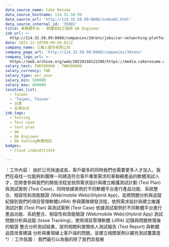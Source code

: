 ```yaml
---
data_source_name: Cake Resume
data_source_hostname: 114.32.58.99
data_source_url: 'http://114.32.58.99:8088/index03.html'
data_source_internal_id: '35001'
title: 車聯網平台 - 軟體測試工程師 QA Engineer
job_url: >-
  http://114.32.58.99:8088/companies/3drens/jobs/car-networking-platform-qa-engineer
date: 2021-12-10T08:09:59.021Z
company_name: 三維人股份有限公司
company_page_url: 'http://114.32.58.99:8088/companies/3drens'
company_logo_url: >-
  https://web.archive.org/web/20220310122200/https://media.cakeresume.com/image/upload/s--GjbNxqLZ--/c_pad,fl_png8,h_200,w_200/v1586935769/g1ecahxyojewz5xdadrk.png
salary_text: TWD500000 - TWD600000
salary_currency: TWD
salary_type: per_year
salary_min: 500000
salary_max: 600000
location_list:
  - Taiwan
  - 'Taipei, Taiwan'
  - 台灣
  - 台灣台北
job_tags:
  - Testing
  - Test case
  - test plan
  - QA
  - QA Engineer
  - QA testing軟體測試
badges:
  - Cloud index03t1434

---
```


｜工作內容｜ 由於公司快速成長，客戶變多的同時我們也需要更多人才加入，我們在尋找一位能夠和團隊一同建造符合客戶專案需求的車聯網產品的軟體測試人才，您將會參與我們的開發流程並依照需求設計與建立維護測試計劃 (Test Plan) 與測試案例 (Test Case)，同時依據案例於不同軟體平台進行產品功能、系統整合、相容性和效能驗證 (Web/mobile Web)/(Hybrid App)，並將問題分析與追蹤紀錄到我們的項目管理軟體(JIRA) 參與團隊開發流程，依照需求設計與建立維護測試計劃 (Test Plan) 與測試案例 (Test Case) 依據測試案例於不同軟體平台進行產品功能、系統整合、相容性和效能驗證 (Web/mobile Web)/(Hybrid App) 測試問題分析與追蹤 (Issue Tracking)，使用項目管理軟體 (JIRA) 記錄與問題修復後的驗證 整合分析測試結果，提供相關利害關係人測試報告 (Test Report) 與軟體品質改善建議 分析與重現線上客戶端的問題，並建立相關案例以擴充測試覆蓋度 */ ｜工作氛圍｜ 我們最引以為傲的除了我們具發展